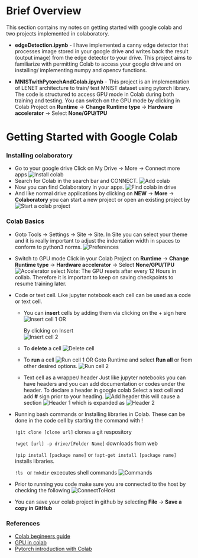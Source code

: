 # Brief Overview

This section contains my notes on getting started with google colab and two projects implemented in colaboratory.

* **edgeDetection.ipynb** - I have implemented a canny edge detector that processes image stored in your google drive and writes back the result (output image) from the edge detector to your drive. This project aims to familiarize with permitting Colab to access your google drive and on installing/ implementing numpy and opencv functions.

* **MNISTwithPytorchAndColab.ipynb** - This project is an implementation of LENET architecture to train/ test MNIST dataset using pytorch library. The code is structured to access GPU mode in Colab during both training and testing. You can switch on the GPU mode by clicking in Colab Project on 
**Runtime** &rarr; **Change Runtime type** &rarr; **Hardware accelerator** &rarr; Select **None/GPU/TPU**

     

# Getting Started with Google Colab
### Installing colaboratory 
* Go to your google drive Click on My Drive &rarr; More &rarr; Connect more apps
![Install colab](https://github.com/DimpleB0501/SecureNPrivateAIScholarshipCodes/blob/master/GettingStartedWithColab/ReadmeImages/1_AddingCollab.png) 
* Search for Colab in the search bar and CONNECT.
![Add colab](https://github.com/DimpleB0501/SecureNPrivateAIScholarshipCodes/blob/master/GettingStartedWithColab/ReadmeImages/12_ColabSearch.png) 
* Now you can find Colaboratory in your apps.
![Find colab in drive](https://github.com/DimpleB0501/SecureNPrivateAIScholarshipCodes/blob/master/GettingStartedWithColab/ReadmeImages/2_colaboratoryInDrive.png) 
* And like normal drive applications by clicking on **NEW** &rarr; **More** &rarr; **Colaboratory** you can start a new project or open an existing project by 
![Start a colab project](https://github.com/DimpleB0501/SecureNPrivateAIScholarshipCodes/blob/master/GettingStartedWithColab/ReadmeImages/13_ExistingProject.png)

### Colab Basics
* Goto Tools &rarr; Settings &rarr; Site  &rarr; Site.
In Site you can select your theme and it is really important to adjust the indentation width in spaces to conform to python3 norms.
![Preferences](https://github.com/DimpleB0501/SecureNPrivateAIScholarshipCodes/blob/master/GettingStartedWithColab/ReadmeImages/3_Preferences.png)

* Switch to GPU mode 
Click in your Colab Project on 
**Runtime** &rarr; **Change Runtime type** &rarr; **Hardware accelerator** &rarr; Select **None/GPU/TPU**
![Accelerator select](https://github.com/DimpleB0501/SecureNPrivateAIScholarshipCodes/blob/master/GettingStartedWithColab/ReadmeImages/4_SwitchingGPUmode.png)
Note: The GPU resets after every 12 Hours in collab. Therefore it is important to keep on saving checkpoints to resume training later.

* Code or text cell.
Like jupyter notebook each cell can be used as a code or text cell. 
   -  You can __insert__ cells by adding them via clicking  on the + sign here
     ![Insert cell 1](https://github.com/DimpleB0501/SecureNPrivateAIScholarshipCodes/blob/master/GettingStartedWithColab/ReadmeImages/5_AddingCells.png)
     OR
     
      By clicking on Insert     
      ![Insert cell 2](https://github.com/DimpleB0501/SecureNPrivateAIScholarshipCodes/blob/master/GettingStartedWithColab/ReadmeImages/6_Bars.png)
  - To __delete__ a cell
   ![Delete cell](https://github.com/DimpleB0501/SecureNPrivateAIScholarshipCodes/blob/master/GettingStartedWithColab/ReadmeImages/7_DeleteCell.png)
  - To __run__ a cell
   ![Run cell 1](https://github.com/DimpleB0501/SecureNPrivateAIScholarshipCodes/blob/master/GettingStartedWithColab/ReadmeImages/8_RunningACell.png)
   OR
   Goto Runtime and select **Run all** or from other desired options.
   ![Run cell 2](https://github.com/DimpleB0501/SecureNPrivateAIScholarshipCodes/blob/master/GettingStartedWithColab/ReadmeImages/9_FromRuntime.png)
  - Text cell as a wrapper/ header
    Just like jupyter notebooks you can have headers and you can add documentation or codes under the header. 
    To declare a header in google colab Select a text cell and add __#__ sign prior to your heading.
    ![Add header](https://github.com/DimpleB0501/SecureNPrivateAIScholarshipCodes/blob/master/GettingStartedWithColab/ReadmeImages/14_addheader.png)
    this will cause a section
    ![Header 1](https://github.com/DimpleB0501/SecureNPrivateAIScholarshipCodes/blob/master/GettingStartedWithColab/ReadmeImages/15_header1.png)
    which is expanded as
    ![Header 2](https://github.com/DimpleB0501/SecureNPrivateAIScholarshipCodes/blob/master/GettingStartedWithColab/ReadmeImages/16_header2.png)
    
*  Running bash commands or Installing libraries in Colab.
These can be done in the code cell by starting the command with !

     ``!git clone [clone url]`` clones a git respository

     ``!wget [url] -p drive/[Folder Name]`` downloads from web

     ``!pip install [package name]`` or ``!apt-get install [package name]`` installs libraries.

     ``!ls `` or ``!mkdir`` excecutes shell commands
![Commands](https://github.com/DimpleB0501/SecureNPrivateAIScholarshipCodes/blob/master/GettingStartedWithColab/ReadmeImages/10_RunningCommands.png)
* Prior to running you code make sure you are connected to the host by checking the following
![ConnectToHost](https://github.com/DimpleB0501/SecureNPrivateAIScholarshipCodes/blob/master/GettingStartedWithColab/ReadmeImages/11_connectedToHost.png)

* You can save your colab project in github by selecting **File** &rarr; **Save a copy in GitHub**

### References
* [Colab begineers guide](https://medium.com/lean-in-women-in-tech-india/google-colab-the-beginners-guide-5ad3b417dfa)
* [GPU in colab](https://www.kdnuggets.com/2018/02/google-colab-free-gpu-tutorial-tensorflow-keras-pytorch.html/2)
* [Pytorch introduction with Colab](https://colab.research.google.com/drive/1gJAAN3UI9005ecVmxPun5ZLCGu4YBtLo)


